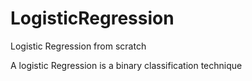 # LogisticRegression
Logistic Regression from scratch


A logistic Regression is a binary classification technique
